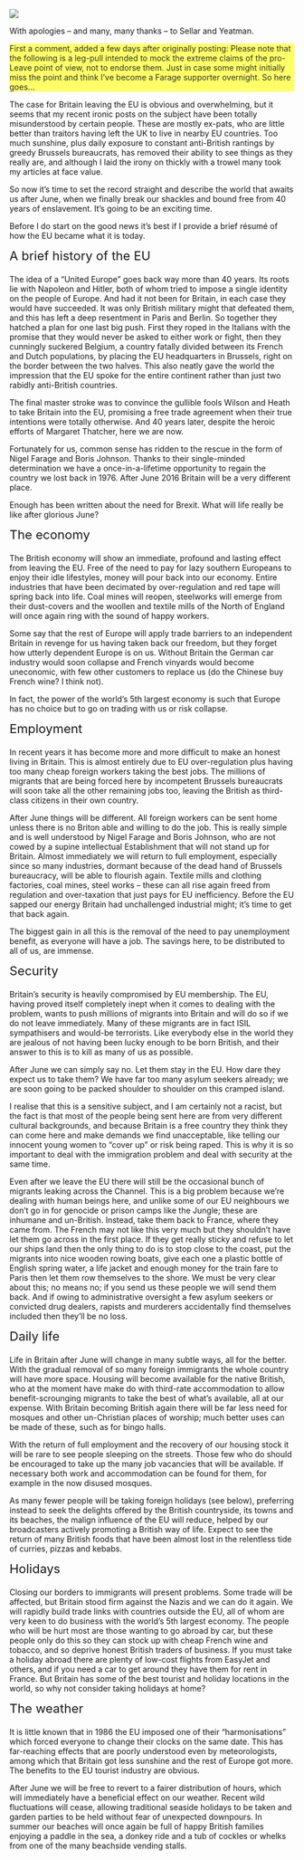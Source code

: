 [![](https://dnc.eclecity.net/wp-content/uploads/2016/03/small-thatched-cottage-england-medieval-style-1632018-1599x1060-732x485.jpg)](https://dnc.eclecity.net/wp-content/uploads/2016/03/small-thatched-cottage-england-medieval-style-1632018-1599x1060.jpg "2016 and all that") 

With apologies – and many, many thanks – to Sellar and Yeatman.

<div class="su-note" id="" style="border-color:#e5e54c;border-radius:3px;-moz-border-radius:3px;-webkit-border-radius:3px;">

<div class="su-note-inner su-u-clearfix su-u-trim" style="background-color:#FFFF66;border-color:#ffffff;color:#333333;border-radius:3px;-moz-border-radius:3px;-webkit-border-radius:3px;">First a comment, added a few days after originally posting: Please note that the following is a leg-pull intended to mock the extreme claims of the pro-Leave point of view, not to endorse them. Just in case some might initially miss the point and think I’ve become a Farage supporter overnight. So here goes…</div>

</div>

The case for Britain leaving the EU is obvious and overwhelming, but it seems that my recent ironic posts on the subject have been totally misunderstood by certain people. These are mostly ex-pats, who are little better than traitors having left the UK to live in nearby EU countries. Too much sunshine, plus daily exposure to constant anti-British rantings by greedy Brussels bureaucrats, has removed their ability to see things as they really are, and although I laid the irony on thickly with a trowel many took my articles at face value.

So now it’s time to set the record straight and describe the world that awaits us after June, when we finally break our shackles and bound free from 40 years of enslavement. It’s going to be an exciting time.

Before I do start on the good news it’s best if I provide a brief résumé of how the EU became what it is today.

<div class="su-heading su-heading-style-default su-heading-align-left" id="" style="font-size:22px;margin-bottom:20px">

<div class="su-heading-inner">A brief history of the EU</div>

</div>

The idea of a “United Europe” goes back way more than 40 years. Its roots lie with Napoleon and Hitler, both of whom tried to impose a single identity on the people of Europe. And had it not been for Britain, in each case they would have succeeded. It was only British military might that defeated them, and this has left a deep resentment in Paris and Berlin. So together they hatched a plan for one last big push. First they roped in the Italians with the promise that they would never be asked to either work or fight, then they cunningly suckered Belgium, a country fatally divided between its French and Dutch populations, by placing the EU headquarters in Brussels, right on the border between the two halves. This also neatly gave the world the impression that the EU spoke for the entire continent rather than just two rabidly anti-British countries.

The final master stroke was to convince the gullible fools Wilson and Heath to take Britain into the EU, promising a free trade agreement when their true intentions were totally otherwise. And 40 years later, despite the heroic efforts of Margaret Thatcher, here we are now.

Fortunately for us, common sense has ridden to the rescue in the form of Nigel Farage and Boris Johnson. Thanks to their single-minded determination we have a once-in-a-lifetime opportunity to regain the country we lost back in 1976\. After June 2016 Britain will be a very different place.

Enough has been written about the need for Brexit. What will life really be like after glorious June?

<div class="su-heading su-heading-style-default su-heading-align-left" id="" style="font-size:22px;margin-bottom:20px">

<div class="su-heading-inner">The economy</div>

</div>

The British economy will show an immediate, profound and lasting effect from leaving the EU. Free of the need to pay for lazy southern Europeans to enjoy their idle lifestyles, money will pour back into our economy. Entire industries that have been decimated by over-regulation and red tape will spring back into life. Coal mines will reopen, steelworks will emerge from their dust-covers and the woollen and textile mills of the North of England will once again ring with the sound of happy workers.

Some say that the rest of Europe will apply trade barriers to an independent Britain in revenge for us having taken back our freedom, but they forget how utterly dependent Europe is on us. Without Britain the German car industry would soon collapse and French vinyards would become uneconomic, with few other customers to replace us (do the Chinese buy French wine? I think not).

In fact, the power of the world’s 5th largest economy is such that Europe has no choice but to go on trading with us or risk collapse.

<div class="su-heading su-heading-style-default su-heading-align-left" id="" style="font-size:22px;margin-bottom:20px">

<div class="su-heading-inner">Employment</div>

</div>

In recent years it has become more and more difficult to make an honest living in Britain. This is almost entirely due to EU over-regulation plus having too many cheap foreign workers taking the best jobs. The millions of migrants that are being forced here by incompetent Brussels bureaucrats will soon take all the other remaining jobs too, leaving the British as third-class citizens in their own country.

After June things will be different. All foreign workers can be sent home unless there is no Briton able and willing to do the job. This is really simple and is well understood by Nigel Farage and Boris Johnson, who are not cowed by a supine intellectual Establishment that will not stand up for Britain. Almost immediately we will return to full employment, especially since so many industries, dormant because of the dead hand of Brussels bureaucracy, will be able to flourish again. Textile mills and clothing factories, coal mines, steel works – these can all rise again freed from regulation and over-taxation that just pays for EU inefficiency. Before the EU sapped our energy Britain had unchallenged industrial might; it’s time to get that back again.

The biggest gain in all this is the removal of the need to pay unemployment benefit, as everyone will have a job. The savings here, to be distributed to all of us, are immense.

<div class="su-heading su-heading-style-default su-heading-align-left" id="" style="font-size:22px;margin-bottom:20px">

<div class="su-heading-inner">Security</div>

</div>

Britain’s security is heavily compromised by EU membership. The EU, having proved itself completely inept when it comes to dealing with the problem, wants to push millions of migrants into Britain and will do so if we do not leave immediately. Many of these migrants are in fact ISIL sympathisers and would-be terrorists. Like everybody else in the world they are jealous of not having been lucky enough to be born British, and their answer to this is to kill as many of us as possible.

After June we can simply say no. Let them stay in the EU. How dare they expect us to take them? We have far too many asylum seekers already; we are soon going to be packed shoulder to shoulder on this cramped island.

I realise that this is a sensitive subject, and I am certainly not a racist, but the fact is that most of the people being sent here are from very different cultural backgrounds, and because Britain is a free country they think they can come here and make demands we find unacceptable, like telling our innocent young women to “cover up” or risk being raped. This is why it is so important to deal with the immigration problem and deal with security at the same time.

Even after we leave the EU there will still be the occasional bunch of migrants leaking across the Channel. This is a big problem because we’re dealing with human beings here, and unlike some of our EU neighbours we don’t go in for genocide or prison camps like the Jungle; these are inhumane and un-British. Instead, take them back to France, where they came from. The French may not like this very much but they shouldn’t have let them go across in the first place. If they get really sticky and refuse to let our ships land then the only thing to do is to stop close to the coast, put the migrants into nice wooden rowing boats, give each one a plastic bottle of English spring water, a life jacket and enough money for the train fare to Paris then let them row themselves to the shore. We must be very clear about this; no means no; if you send us these people we will send them back. And if owing to administrative oversight a few asylum seekers or convicted drug dealers, rapists and murderers accidentally find themselves included then they’ll be no loss.

<div class="su-heading su-heading-style-default su-heading-align-left" id="" style="font-size:22px;margin-bottom:20px">

<div class="su-heading-inner">Daily life</div>

</div>

Life in Britain after June will change in many subtle ways, all for the better. With the gradual removal of so many foreign immigrants the whole country will have more space. Housing will become available for the native British, who at the moment have make do with third-rate accommodation to allow benefit-scrounging migrants to take the best of what’s available, all at our expense. With Britain becoming British again there will be far less need for mosques and other un-Christian places of worship; much better uses can be made of these, such as for bingo halls.

With the return of full employment and the recovery of our housing stock it will be rare to see people sleeping on the streets. Those few who do should be encouraged to take up the many job vacancies that will be available. If necessary both work and accommodation can be found for them, for example in the now disused mosques.

As many fewer people will be taking foreign holidays (see below), preferring instead to seek the delights offered by the British countryside, its towns and its beaches, the malign influence of the EU will reduce, helped by our broadcasters actively promoting a British way of life. Expect to see the return of many British foods that have been almost lost in the relentless tide of curries, pizzas and kebabs.

<div class="su-heading su-heading-style-default su-heading-align-left" id="" style="font-size:22px;margin-bottom:20px">

<div class="su-heading-inner">Holidays</div>

</div>

Closing our borders to immigrants will present problems. Some trade will be affected, but Britain stood firm against the Nazis and we can do it again. We will rapidly build trade links with countries outside the EU, all of whom are very keen to do business with the world’s 5th largest economy. The people who will be hurt most are those wanting to go abroad by car, but these people only do this so they can stock up with cheap French wine and tobacco, and so deprive honest British traders of business. If you must take a holiday abroad there are plenty of low-cost flights from EasyJet and others, and if you need a car to get around they have them for rent in France. But Britain has some of the best tourist and holiday locations in the world, so why not consider taking holidays at home?

<div class="su-heading su-heading-style-default su-heading-align-left" id="" style="font-size:22px;margin-bottom:20px">

<div class="su-heading-inner">The weather</div>

</div>

It is little known that in 1986 the EU imposed one of their “harmonisations” which forced everyone to change their clocks on the same date. This has far-reaching effects that are poorly understood even by meteorologists, among which that Britain got less sunshine and the rest of Europe got more. The benefits to the EU tourist industry are obvious.

After June we will be free to revert to a fairer distribution of hours, which will immediately have a beneficial effect on our weather. Recent wild fluctuations will cease, allowing traditional seaside holidays to be taken and garden parties to be held without fear of unexpected downpours. In summer our beaches will once again be full of happy British families enjoying a paddle in the sea, a donkey ride and a tub of cockles or whelks from one of the many beachside vending stalls.